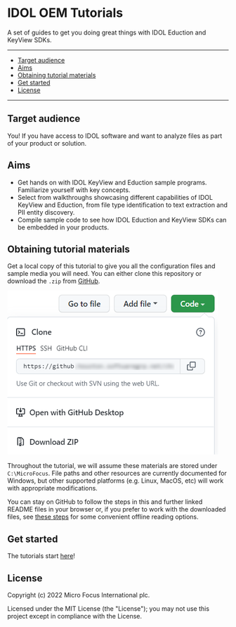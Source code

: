 # IDOL OEM Tutorials

A set of guides to get you doing great things with IDOL Eduction and KeyView SDKs.

---

- [Target audience](#target-audience)
- [Aims](#aims)
- [Obtaining tutorial materials](#obtaining-tutorial-materials)
- [Get started](#get-started)
- [License](#license)
   
---

## Target audience

You! If you have access to IDOL software and want to analyze files as part of your product or solution.

## Aims

- Get hands on with IDOL KeyView and Eduction sample programs.  Familiarize yourself with key concepts.
- Select from walkthroughs showcasing different capabilities of IDOL KeyView and Eduction, from file type identification to text extraction and PII entity discovery.
- Compile sample code to see how IDOL Eduction and KeyView SDKs can be embedded in your products.

## Obtaining tutorial materials

Get a local copy of this tutorial to give you all the configuration files and sample media you will need.  You can either clone this repository or download the `.zip` from [GitHub](https://github.houston.softwaregrp.net/christopher-blanks/idol-oem-tutorials).

![github-download](./figs/github-download.png)

Throughout the tutorial, we will assume these materials are stored under `C:\MicroFocus`.  File paths and other resources are currently documented for Windows, but other supported platforms (e.g. Linux, MacOS, etc) will work with appropriate modifications.

You can stay on GitHub to follow the steps in this and further linked README files in your browser or, if you prefer to work with the downloaded files, see [these steps](./appendix/markdown_reader.md) for some convenient offline reading options.

## Get started

The tutorials start [here](tutorials/README.md)!

## License

Copyright (c) 2022 Micro Focus International plc.

Licensed under the MIT License (the "License"); you may not use this project except in compliance with the License.
